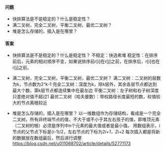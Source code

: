 #### 问题

+ 快排算法是不是稳定的？什么是稳定性？
+ 满二叉树，完全二叉树，平衡二叉树，最优二叉树？
+ 堆是怎么存储的，插入是在哪里？



#### 答案

+ 快排算法是不是稳定的？什么是稳定性？
不稳定：快选希堆
稳定性：在排序前后，元素的相对顺序不变，如果说排序前r[i]在r[j]之前，在排序后，r[i]也在r[j]之前。


+ 满二叉树，完全二叉树，平衡二叉树，最优二叉树？
满二叉树：二叉树的层数为k，节点数为2^k-1
完全二叉树：深度为k，除k层外，其余各层节点都达到最大个数，第k层节点都连续集中在最左边
平衡二叉树：左子树和右子树深度只差绝对值不超过1
最优二叉树（哈夫曼数）：带权路径长度最短的数，权值较大的节点离根较近


+ 堆是怎么存储的，插入是在哪里？
以一维数组作为存储结构，看成是一个完全二叉树，所有非终端节点的值，不大于或不小于其左右孩子的值，即堆顶元素（二叉树的根）必须是序列中n个元素的最大值或者是最小值。
用数组表示，i节点的父节点下标是(i-1)/2，左右节点的下标为2*i+1，2*i+2
每次插入都是将新的数据放在数组最后，然后进行调整
https://blog.csdn.net/u011068702/article/details/52771173
